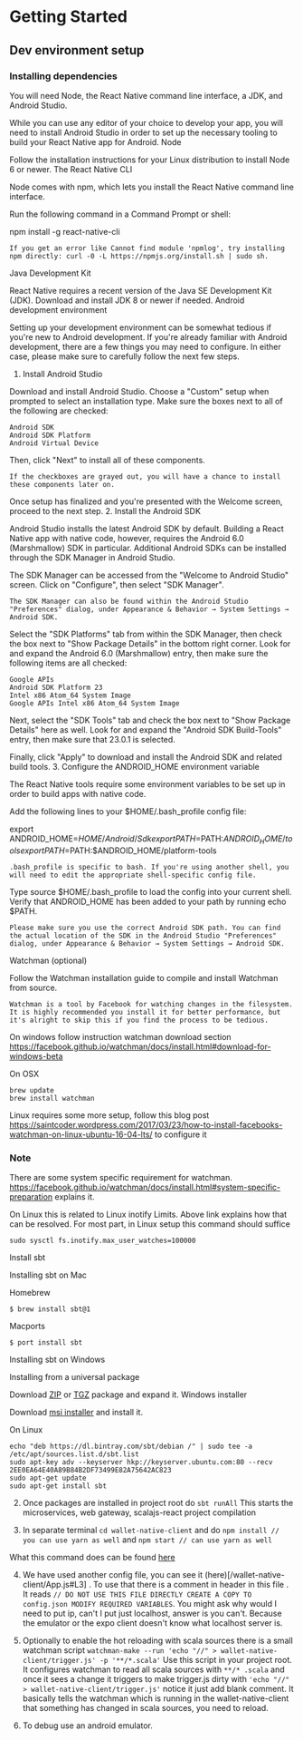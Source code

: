 # Getting Started

## Dev environment setup

### Installing dependencies

You will need Node, the React Native command line interface, a JDK, and Android Studio.

While you can use any editor of your choice to develop your app, you will need to install Android Studio in order to set up the necessary tooling to build your React Native app for Android.
Node

Follow the installation instructions for your Linux distribution to install Node 6 or newer.
The React Native CLI

Node comes with npm, which lets you install the React Native command line interface.

Run the following command in a Command Prompt or shell:

npm install -g react-native-cli

    If you get an error like Cannot find module 'npmlog', try installing npm directly: curl -0 -L https://npmjs.org/install.sh | sudo sh.

Java Development Kit

React Native requires a recent version of the Java SE Development Kit (JDK). Download and install JDK 8 or newer if needed.
Android development environment

Setting up your development environment can be somewhat tedious if you're new to Android development. If you're already familiar with Android development, there are a few things you may need to configure. In either case, please make sure to carefully follow the next few steps.
1. Install Android Studio

Download and install Android Studio. Choose a "Custom" setup when prompted to select an installation type. Make sure the boxes next to all of the following are checked:

    Android SDK
    Android SDK Platform
    Android Virtual Device

Then, click "Next" to install all of these components.

    If the checkboxes are grayed out, you will have a chance to install these components later on.

Once setup has finalized and you're presented with the Welcome screen, proceed to the next step.
2. Install the Android SDK

Android Studio installs the latest Android SDK by default. Building a React Native app with native code, however, requires the Android 6.0 (Marshmallow) SDK in particular. Additional Android SDKs can be installed through the SDK Manager in Android Studio.

The SDK Manager can be accessed from the "Welcome to Android Studio" screen. Click on "Configure", then select "SDK Manager".

    The SDK Manager can also be found within the Android Studio "Preferences" dialog, under Appearance & Behavior → System Settings → Android SDK.

Select the "SDK Platforms" tab from within the SDK Manager, then check the box next to "Show Package Details" in the bottom right corner. Look for and expand the Android 6.0 (Marshmallow) entry, then make sure the following items are all checked:

    Google APIs
    Android SDK Platform 23
    Intel x86 Atom_64 System Image
    Google APIs Intel x86 Atom_64 System Image

Next, select the "SDK Tools" tab and check the box next to "Show Package Details" here as well. Look for and expand the "Android SDK Build-Tools" entry, then make sure that 23.0.1 is selected.

Finally, click "Apply" to download and install the Android SDK and related build tools.
3. Configure the ANDROID_HOME environment variable

The React Native tools require some environment variables to be set up in order to build apps with native code.

Add the following lines to your $HOME/.bash_profile config file:

export ANDROID_HOME=$HOME/Android/Sdk
export PATH=$PATH:$ANDROID_HOME/tools
export PATH=$PATH:$ANDROID_HOME/platform-tools

    .bash_profile is specific to bash. If you're using another shell, you will need to edit the appropriate shell-specific config file.

Type source $HOME/.bash_profile to load the config into your current shell. Verify that ANDROID_HOME has been added to your path by running echo $PATH.

    Please make sure you use the correct Android SDK path. You can find the actual location of the SDK in the Android Studio "Preferences" dialog, under Appearance & Behavior → System Settings → Android SDK.

Watchman (optional)

Follow the Watchman installation guide to compile and install Watchman from source.

    Watchman is a tool by Facebook for watching changes in the filesystem. It is highly recommended you install it for better performance, but it's alright to skip this if you find the process to be tedious.

On windows follow instruction watchman download section https://facebook.github.io/watchman/docs/install.html#download-for-windows-beta

On OSX
```
brew update
brew install watchman
```
Linux requires some more setup, follow this blog post https://saintcoder.wordpress.com/2017/03/23/how-to-install-facebooks-watchman-on-linux-ubuntu-16-04-lts/ to configure it

### Note

There are some system specific requirement for watchman. https://facebook.github.io/watchman/docs/install.html#system-specific-preparation explains it.

On Linux this is related to Linux inotify Limits. Above link explains how that can be resolved. For most part, in Linux setup this command should suffice

```
sudo sysctl fs.inotify.max_user_watches=100000
```

Install sbt

Installing sbt on Mac

Homebrew

    $ brew install sbt@1

Macports

    $ port install sbt

Installing sbt on Windows

Installing from a universal package

Download [ZIP](https://github.com/sbt/sbt/releases/download/v1.1.1/sbt-1.1.1.zip) or [TGZ](https://github.com/sbt/sbt/releases/download/v1.1.1/sbt-1.1.1.tgz) package and expand it.
Windows installer

Download [msi installer](https://github.com/sbt/sbt/releases/download/v1.1.1/sbt-1.1.1.msi) and install it.

On Linux

```
echo "deb https://dl.bintray.com/sbt/debian /" | sudo tee -a /etc/apt/sources.list.d/sbt.list
sudo apt-key adv --keyserver hkp://keyserver.ubuntu.com:80 --recv 2EE0EA64E40A89B84B2DF73499E82A75642AC823
sudo apt-get update
sudo apt-get install sbt
```


2. Once packages are installed in project root do `sbt runAll` This starts the microservices, web gateway, scalajs-react project compilation

3. In separate terminal `cd wallet-native-client` and do `npm install // you can use yarn as well` and `npm start // can use yarn as well`

What this command does can be found [here](/wallet-native-client/package.json#L12)

4. We have used another config file, you can see it (here)[/wallet-native-client/App.js#L3] . To use that there is a comment in header in this file . It reads `// DO NOT USE THIS FILE DIRECTLY CREATE A COPY TO config.json MODIFY REQUIRED VARIABLES`.
You might ask why would I need to put ip, can't I put just localhost, answer is you can't. Because the emulator or the expo client doesn't know what localhost server is.

6. Optionally to enable the hot reloading with scala sources there is a small watchman script
`watchman-make --run 'echo "//" > wallet-native-client/trigger.js' -p '**/*.scala'`
Use this script in your project root.
It configures watchman to read all scala sources with `**/* .scala` and once it sees a change it triggers to make trigger.js dirty with `'echo "//" > wallet-native-client/trigger.js'` notice it just add blank comment. It basically tells the watchman which is running in the wallet-native-client that something has changed in scala sources, you need to reload.

7. To debug use an android emulator.
